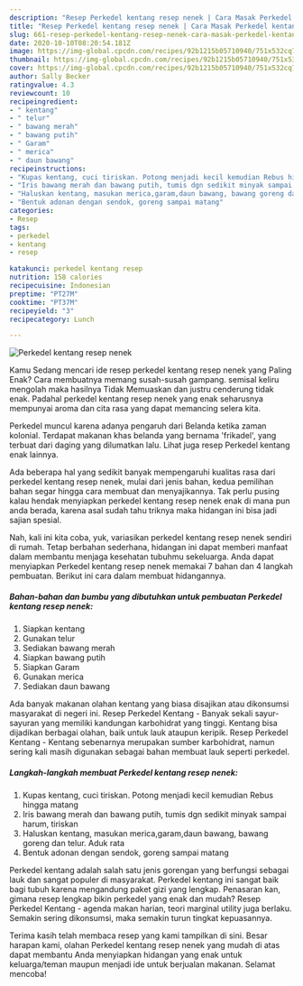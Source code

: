 ```yaml
---
description: "Resep Perkedel kentang resep nenek | Cara Masak Perkedel kentang resep nenek Yang Lezat"
title: "Resep Perkedel kentang resep nenek | Cara Masak Perkedel kentang resep nenek Yang Lezat"
slug: 661-resep-perkedel-kentang-resep-nenek-cara-masak-perkedel-kentang-resep-nenek-yang-lezat
date: 2020-10-10T08:20:54.181Z
image: https://img-global.cpcdn.com/recipes/92b1215b05710940/751x532cq70/perkedel-kentang-resep-nenek-foto-resep-utama.jpg
thumbnail: https://img-global.cpcdn.com/recipes/92b1215b05710940/751x532cq70/perkedel-kentang-resep-nenek-foto-resep-utama.jpg
cover: https://img-global.cpcdn.com/recipes/92b1215b05710940/751x532cq70/perkedel-kentang-resep-nenek-foto-resep-utama.jpg
author: Sally Becker
ratingvalue: 4.3
reviewcount: 10
recipeingredient:
- " kentang"
- " telur"
- " bawang merah"
- " bawang putih"
- " Garam"
- " merica"
- " daun bawang"
recipeinstructions:
- "Kupas kentang, cuci tiriskan. Potong menjadi kecil kemudian Rebus hingga matang"
- "Iris bawang merah dan bawang putih, tumis dgn sedikit minyak sampai harum, tiriskan"
- "Haluskan kentang, masukan merica,garam,daun bawang, bawang goreng dan telur. Aduk rata"
- "Bentuk adonan dengan sendok, goreng sampai matang"
categories:
- Resep
tags:
- perkedel
- kentang
- resep

katakunci: perkedel kentang resep 
nutrition: 158 calories
recipecuisine: Indonesian
preptime: "PT27M"
cooktime: "PT37M"
recipeyield: "3"
recipecategory: Lunch

---
```



![Perkedel kentang resep nenek](https://img-global.cpcdn.com/recipes/92b1215b05710940/751x532cq70/perkedel-kentang-resep-nenek-foto-resep-utama.jpg)

Kamu Sedang mencari ide resep perkedel kentang resep nenek yang Paling Enak? Cara membuatnya memang susah-susah gampang. semisal keliru mengolah maka hasilnya Tidak Memuaskan dan justru cenderung tidak enak. Padahal perkedel kentang resep nenek yang enak seharusnya mempunyai aroma dan cita rasa yang dapat memancing selera kita.

Perkedel muncul karena adanya pengaruh dari Belanda ketika zaman kolonial. Terdapat makanan khas belanda yang bernama &#39;frikadel&#39;, yang terbuat dari daging yang dilumatkan lalu. Lihat juga resep Perkedel kentang enak lainnya.

Ada beberapa hal yang sedikit banyak mempengaruhi kualitas rasa dari perkedel kentang resep nenek, mulai dari jenis bahan, kedua pemilihan bahan segar hingga cara membuat dan menyajikannya. Tak perlu pusing kalau hendak menyiapkan perkedel kentang resep nenek enak di mana pun anda berada, karena asal sudah tahu triknya maka hidangan ini bisa jadi sajian spesial.


Nah, kali ini kita coba, yuk, variasikan perkedel kentang resep nenek sendiri di rumah. Tetap berbahan sederhana, hidangan ini dapat memberi manfaat dalam membantu menjaga kesehatan tubuhmu sekeluarga. Anda dapat menyiapkan Perkedel kentang resep nenek memakai 7 bahan dan 4 langkah pembuatan. Berikut ini cara dalam membuat hidangannya.

<!--inarticleads1-->

##### Bahan-bahan dan bumbu yang dibutuhkan untuk pembuatan Perkedel kentang resep nenek:

1. Siapkan  kentang
1. Gunakan  telur
1. Sediakan  bawang merah
1. Siapkan  bawang putih
1. Siapkan  Garam
1. Gunakan  merica
1. Sediakan  daun bawang


Ada banyak makanan olahan kentang yang biasa disajikan atau dikonsumsi masyarakat di negeri ini. Resep Perkedel Kentang - Banyak sekali sayur-sayuran yang memiliki kandungan karbohidrat yang tinggi. Kentang bisa dijadikan berbagai olahan, baik untuk lauk ataupun keripik. Resep Perkedel Kentang - Kentang sebenarnya merupakan sumber karbohidrat, namun sering kali masih digunakan sebagai bahan membuat lauk seperti perkedel. 

<!--inarticleads2-->

##### Langkah-langkah membuat Perkedel kentang resep nenek:

1. Kupas kentang, cuci tiriskan. Potong menjadi kecil kemudian Rebus hingga matang
1. Iris bawang merah dan bawang putih, tumis dgn sedikit minyak sampai harum, tiriskan
1. Haluskan kentang, masukan merica,garam,daun bawang, bawang goreng dan telur. Aduk rata
1. Bentuk adonan dengan sendok, goreng sampai matang


Perkedel kentang adalah salah satu jenis gorengan yang berfungsi sebagai lauk dan sangat populer di masyarakat. Perkedel kentang ini sangat baik bagi tubuh karena mengandung paket gizi yang lengkap. Penasaran kan, gimana resep lengkap bikin perkedel yang enak dan mudah? Resep Perkedel Kentang - agenda makan harian, teori marginal utility juga berlaku. Semakin sering dikonsumsi, maka semakin turun tingkat kepuasannya. 

Terima kasih telah membaca resep yang kami tampilkan di sini. Besar harapan kami, olahan Perkedel kentang resep nenek yang mudah di atas dapat membantu Anda menyiapkan hidangan yang enak untuk keluarga/teman maupun menjadi ide untuk berjualan makanan. Selamat mencoba!
